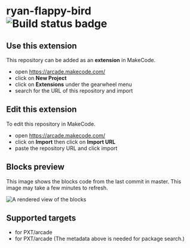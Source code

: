 # ryan-flappy-bird ![Build status badge](https://github.com/dagger3/ryan-flappy-bird/workflows/MakeCode/badge.svg)



## Use this extension

This repository can be added as an **extension** in MakeCode.

* open https://arcade.makecode.com/
* click on **New Project**
* click on **Extensions** under the gearwheel menu
* search for the URL of this repository and import

## Edit this extension

To edit this repository in MakeCode.

* open https://arcade.makecode.com/
* click on **Import** then click on **Import URL**
* paste the repository URL and click import

## Blocks preview

This image shows the blocks code from the last commit in master.
This image may take a few minutes to refresh.

![A rendered view of the blocks](https://github.com/dagger3/ryan-flappy-bird/raw/master/.makecode/blocks.png)

## Supported targets

* for PXT/arcade
* for PXT/arcade
(The metadata above is needed for package search.)

